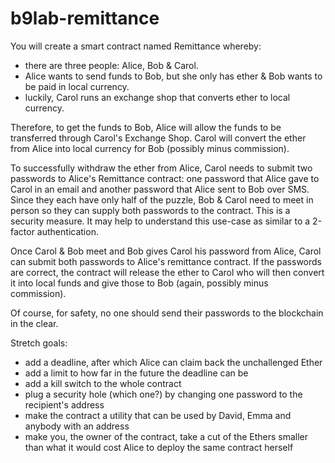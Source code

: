 # b9lab-remittance

You will create a smart contract named Remittance whereby:

* there are three people: Alice, Bob & Carol.
* Alice wants to send funds to Bob, but she only has ether & Bob wants to be paid in local currency.
* luckily, Carol runs an exchange shop that converts ether to local currency.

Therefore, to get the funds to Bob, Alice will allow the funds to be transferred through Carol's Exchange Shop. Carol will convert the ether from Alice into local currency for Bob (possibly minus commission).

To successfully withdraw the ether from Alice, Carol needs to submit two passwords to Alice's Remittance contract: one password that Alice gave to Carol in an email and another password that Alice sent to Bob over SMS. Since they each have only half of the puzzle, Bob & Carol need to meet in person so they can supply both passwords to the contract. This is a security measure. It may help to understand this use-case as similar to a 2-factor authentication.

Once Carol & Bob meet and Bob gives Carol his password from Alice, Carol can submit both passwords to Alice's remittance contract. If the passwords are correct, the contract will release the ether to Carol who will then convert it into local funds and give those to Bob (again, possibly minus commission).

Of course, for safety, no one should send their passwords to the blockchain in the clear.

Stretch goals:

* add a deadline, after which Alice can claim back the unchallenged Ether
* add a limit to how far in the future the deadline can be
* add a kill switch to the whole contract
* plug a security hole (which one?) by changing one password to the recipient's address
* make the contract a utility that can be used by David, Emma and anybody with an address
* make you, the owner of the contract, take a cut of the Ethers smaller than what it would cost Alice to deploy the same contract herself